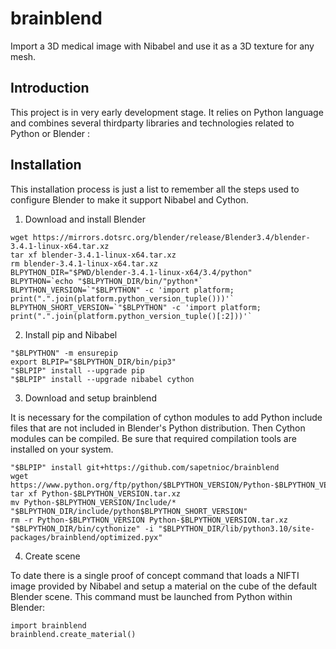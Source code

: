 # brainblend

Import a 3D medical image with Nibabel and use it as a 3D texture for any mesh.

## Introduction

This project is in very early development stage. It relies on Python language and
combines several thirdparty libraries and technologies related to Python or Blender :

## Installation

This installation process is just a list to remember all the steps used to configure 
Blender to make it support Nibabel and Cython.

1. Download and install Blender

```
wget https://mirrors.dotsrc.org/blender/release/Blender3.4/blender-3.4.1-linux-x64.tar.xz
tar xf blender-3.4.1-linux-x64.tar.xz
rm blender-3.4.1-linux-x64.tar.xz
BLPYTHON_DIR="$PWD/blender-3.4.1-linux-x64/3.4/python"
BLPYTHON=`echo "$BLPYTHON_DIR/bin/"python*`
BLPYTHON_VERSION=`"$BLPYTHON" -c 'import platform; print(".".join(platform.python_version_tuple()))'`
BLPYTHON_SHORT_VERSION=`"$BLPYTHON" -c 'import platform; print(".".join(platform.python_version_tuple()[:2]))'`
```

2. Install pip and Nibabel

```
"$BLPYTHON" -m ensurepip
export BLPIP="$BLPYTHON_DIR/bin/pip3"
"$BLPIP" install --upgrade pip
"$BLPIP" install --upgrade nibabel cython
```

3. Download and setup brainblend

It is necessary for the compilation of cython modules to add Python include files that are not included in Blender's Python distribution.
Then Cython modules can be compiled. Be sure that required compilation tools are installed on your system.

```
"$BLPIP" install git+https://github.com/sapetnioc/brainblend
wget https://www.python.org/ftp/python/$BLPYTHON_VERSION/Python-$BLPYTHON_VERSION.tar.xz
tar xf Python-$BLPYTHON_VERSION.tar.xz
mv Python-$BLPYTHON_VERSION/Include/* "$BLPYTHON_DIR/include/python$BLPYTHON_SHORT_VERSION"
rm -r Python-$BLPYTHON_VERSION Python-$BLPYTHON_VERSION.tar.xz
"$BLPYTHON_DIR/bin/cythonize" -i "$BLPYTHON_DIR/lib/python3.10/site-packages/brainblend/optimized.pyx"
```

4. Create scene

To date there is a single proof of concept command that loads a NIFTI image provided by Nibabel and setup a material on the cube of the default Blender scene. This command must be launched from Python within Blender:

```
import brainblend
brainblend.create_material()
```
